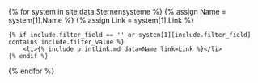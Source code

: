 <ul>
{% for system in site.data.Sternensysteme %}
    {% assign Name = system[1].Name %}
    {% assign Link = system[1].Link %}

    {% if include.filter_field == '' or system[1][include.filter_field] contains include.filter_value %}
        <li>{% include printlink.md data=Name link=Link %}</li>
    {% endif %}
{% endfor %}
</ul>
